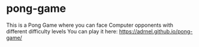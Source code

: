 # pong-game
This is a Pong Game where you can face Computer opponents with different difficulty levels
You can play it here: https://adrnel.github.io/pong-game/
